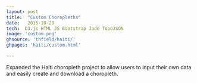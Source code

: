 ```yaml
---
layout: post
title:  "Custom Choropleths"
date:   2015-10-20
tech:  D3.js HTML JS Bootstrap Jade TopoJSON
image: 'custom.png'
ghsource: 'thfield/haiti/'
ghpages: 'haiti/custom.html'

---
```

Expanded the Haiti choropleth project to allow users to input their own data and easily create and download a choropleth.
